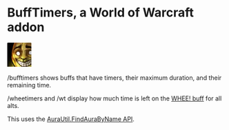 # BuffTimers, a World of Warcraft addon

![WHEE! buff](spell_misc_emotionhappy.jpg)

/bufftimers shows buffs that have timers, their maximum duration, and their remaining time.

/wheetimers and /wt display how much time is left on the [WHEE! buff](https://www.wowhead.com/spell=46668/whee) for all alts.

This uses the [AuraUtil.FindAuraByName API](https://github.com/Gethe/wow-ui-source/blob/f843b3fa8985e275a545bcac9d9577a1bba6f4cd/Interface/AddOns/Blizzard_FrameXMLUtil/Mainline/AuraUtil.lua#L69).

